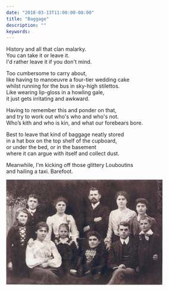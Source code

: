 ```yaml
---
date: "2018-03-13T11:00:00-08:00"
title: "Baggage"
description: ""
keywords:
---
```


History and all that clan malarky.  
You can take it or leave it.  
I'd rather leave it if you don't mind.

<!--more-->	
 
Too cumbersome to carry about,  
like having to manoeuvre a four-tier wedding cake  
whilst running for the bus in sky-high stilettos.  
Like wearing lip-gloss in a howling gale,  
it just gets irritating and awkward.

Having to remember this and ponder on that,  
and try to work out who's who and who's not.  
Who’s kith and who is kin, and what our forebears bore.

Best to leave that kind of baggage neatly stored  
in a hat box on the top shelf of the cupboard,  
or under the bed, or in the basement  
where it can argue with itself and collect dust.

Meanwhile, I'm kicking off those glittery Louboutins  
and hailing a taxi. Barefoot.

<img style="max-width:30em;" src="/images/Pepper-Family.jpg" alt="Pepper Family Picture"/>

